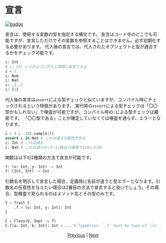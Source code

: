 # 宣言

[![badge](https://img.shields.io/endpoint.svg?url=https%3A%2F%2Fgezf7g7pd5.execute-api.ap-northeast-1.amazonaws.com%2Fdefault%2Fsource_up_to_date%3Fowner%3Derg-lang%26repos%3Derg%26ref%3Dmain%26path%3Ddoc/EN/syntax/03_declaration.md%26commit_hash%3D51de3c9d5a9074241f55c043b9951b384836b258)](https://gezf7g7pd5.execute-api.ap-northeast-1.amazonaws.com/default/source_up_to_date?owner=erg-lang&repos=erg&ref=main&path=doc/EN/syntax/03_declaration.md&commit_hash=51de3c9d5a9074241f55c043b9951b384836b258)

宣言は、使用する変数の型を指定する構文です。
宣言はコード中のどこでも可能ですが、宣言しただけでその変数を参照することはできません。必ず初期化する必要があります。
代入後の宣言では、代入されたオブジェクトと型が適合するかをチェック可能です。

```python
i: Int
# i: Int = 2のように代入と同時に宣言できる
i = 2
i: Num
i: Nat
i: -2..2
i: {2}
```

代入後の宣言は`assert`による型チェックと似ていますが、コンパイル時にチェックされるという特徴があります。
実行時の`assert`による型チェックは「〇〇型かもしれない」で検査が可能ですが、コンパイル時の`:`による型チェックは厳密です。
「〇〇型である」ことが確定していなくては検査を通らず、エラーとなります。

```python
i = (-1..10).sample!()
assert i in Nat # これは通る可能性がある
i: Int # これは通る
i: Nat # これは通らない(-1はNatの要素ではないため)
```

関数は以下の2種類の方法で宣言が可能です。

```python
f: (x: Int, y: Int) -> Int
f: (Int, Int) -> Int
```

引数名を明示して宣言した場合、定義時に名前が違うと型エラーとなります。引数名の任意性を与えたい場合は2番目の方法で宣言すると良いでしょう。その場合、型検査で見られるのはメソッド名とその型のみです。

```python
T = Trait {
    .f = (x: Int, y: Int): Int
}

C = Class(U, Impl := T)
C.f(a: Int, b: Int): Int = ... # TypeError: `.f` must be type of `(x: Int, y: Int) -> Int`, not `(a: Int, b: Int) -> Int`
```

<p align='center'>
    <a href='./02_name.md'>Previous</a> | <a href='./04_function.md'>Next</a>
</p>
